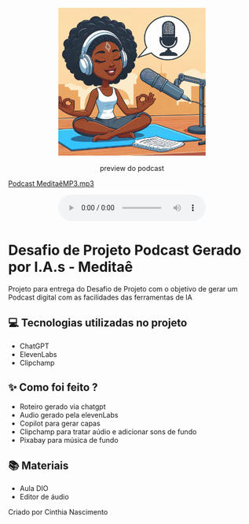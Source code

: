 <p align="center">
<img 
    src="./assets/Capa.jpeg"
    width="300"
/>
</p>

<p align="center">
    preview do podcast

[Podcast MeditaêMP3.mp3](https://github.com/Cinthiamn/prompts-for-podcast-generate-by-ia/blob/ba3f8793e0175f9ae95c866c1f3f656173c50b8d/output/DESAFIO%20PROJETO%20-%20PODCAST.mp4)
</p>

<div align="center">
    <audio src="output/podcast_editado.MP3" controls title="Podcast editado"></audio>
</div>

# Desafio de Projeto Podcast Gerado por I.A.s - Meditaê

Projeto para entrega do Desafio de Projeto com o objetivo de gerar um Podcast digital com as facilidades das ferramentas de IA

## 💻 Tecnologias utilizadas no projeto

- ChatGPT
- ElevenLabs
- Clipchamp

## ✨ Como foi feito ?

- Roteiro gerado via chatgpt
- Audio gerado pela elevenLabs
- Copilot para gerar capas
- Clipchamp para tratar aúdio e adicionar sons de fundo
- Pixabay para música de fundo

## 📚 Materiais

- Aula DIO
- Editor de áudio


Criado por Cinthia Nascimento
